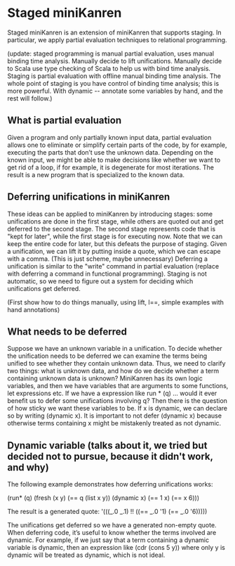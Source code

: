 # Staged miniKanren

Staged miniKanren is an extension of miniKanren that supports staging. In particular, we apply partial evaluation techniques to relational programming. 

(update: staged programming is manual partial evaluation, uses manual binding time analysis. Manually decide to lift unifications. Manually decide to Scala use type checking of Scala to help us with bind time analysis. Staging is partial evaluation with offline manual binding time analysis. The whole point of staging is you have control of binding time analysis; this is more powerful. With dynamic -- annotate some variables by hand, and the rest will follow.)


## What is partial evaluation
Given a program and only partially known input data, partial evaluation allows one to eliminate or simplify certain parts of the code, by for example, executing the parts that don’t use the unknown data. Depending on the known input, we might be able to make decisions like whether we want to get rid of a loop, if for example, it is degenerate for most iterations. The result is a new program that is specialized to the known data. 

## Deferring unifications in miniKanren
These ideas can be applied to miniKanren by introducing stages: some unifications are done in the first stage, while others are quoted out and get deferred to the second stage. The second stage represents code that is "kept for later", while the first stage is for executing now. Note that we can keep the entire code for later, but this defeats the purpose of staging. Given a unification, we can lift it by putting inside a quote, which we can escape with a comma. (This is just scheme, maybe unnecessary) Deferring a unification is similar to the "write" command in partial evaluation (replace with deferring a command in functional programming). Staging is not automatic, so we need to figure out a system for deciding which unifications get deferred. 

(First show how to do things manually, using lift, l==, simple examples with hand annotations)

## What needs to be deferred
Suppose we have an unknown variable in a unification. To decide whether the unification needs to be deferred we can examine the terms being unified to see whether they contain unknown data. Thus, we need to clarify two things: what is unknown data, and how do we decide whether a term containing unknown data is unknown? MiniKanren has its own logic variables, and then we have variables that are arguments to some functions, let expressions etc. If we have a expression like run * (q) ... would it ever benefit us to defer some unifications involving q? Then there is the question of how sticky we want these variables to be. If x is dynamic, we can declare so by writing (dynamic x). It is important to not defer (dynamic x) because otherwise terms containing x might be mistakenly treated as not dynamic. 


## Dynamic variable (talks about it, we tried but decided not to pursue, because it didn't work, and why)
The following example demonstrates how deferring unifications works:

(run* (q) (fresh (x y)
                (== q (list x y))
                (dynamic x)
                (== 1 x)
                (== x 6)))

The result is a generated quote:
'(((_.0 _.1) !! ((== _.0 '1) (== _.0 '6)))))

The unifications get deferred so we have a generated non-empty quote.
When deferring code, it’s useful to know whether the terms involved are dynamic. For example, if we just say that a term containing a dynamic variable is dynamic, then an expression like (cdr (cons 5 y)) where only y is dynamic will be treated as dynamic, which is not ideal.

